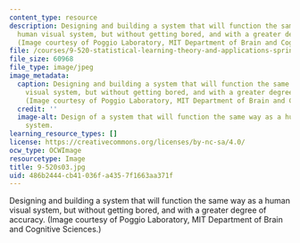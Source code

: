 ```yaml
---
content_type: resource
description: Designing and building a system that will function the same way as a
  human visual system, but without getting bored, and with a greater degree of accuracy.
  (Image courtesy of Poggio Laboratory, MIT Department of Brain and Cognitive Sciences.)
file: /courses/9-520-statistical-learning-theory-and-applications-spring-2003/486b2444cb41036fa4357f1663aa371f_9-520s03.jpg
file_size: 60968
file_type: image/jpeg
image_metadata:
  caption: Designing and building a system that will function the same way as a human
    visual system, but without getting bored, and with a greater degree of accuracy.
    (Image courtesy of Poggio Laboratory, MIT Department of Brain and Cognitive Sciences.)
  credit: ''
  image-alt: Design of a system that will function the same way as a human visual
    system.
learning_resource_types: []
license: https://creativecommons.org/licenses/by-nc-sa/4.0/
ocw_type: OCWImage
resourcetype: Image
title: 9-520s03.jpg
uid: 486b2444-cb41-036f-a435-7f1663aa371f
---
```

Designing and building a system that will function the same way as a human visual system, but without getting bored, and with a greater degree of accuracy. (Image courtesy of Poggio Laboratory, MIT Department of Brain and Cognitive Sciences.)